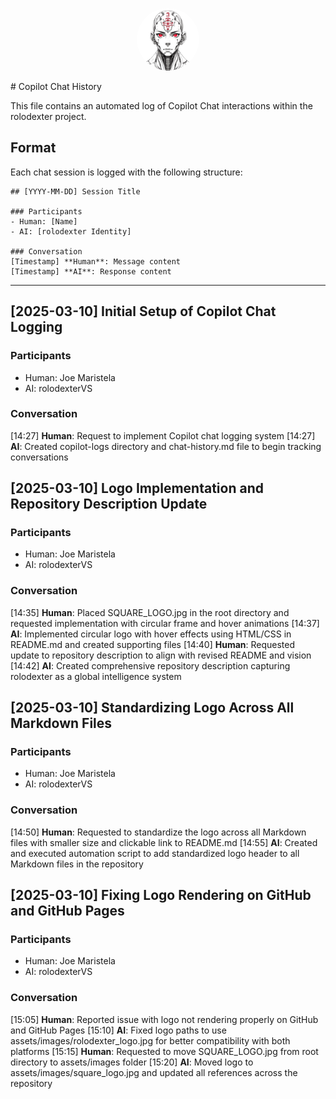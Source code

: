 <p align="center">
  <a href="../README.md">
    <img src="../assets/images/square_logo.jpg" alt="rolodexter Logo" width="100px" style="border-radius: 50%;">
  </a>
</p>
# Copilot Chat History

This file contains an automated log of Copilot Chat interactions within the rolodexter project.

## Format

Each chat session is logged with the following structure:

```
## [YYYY-MM-DD] Session Title

### Participants
- Human: [Name]
- AI: [rolodexter Identity]

### Conversation
[Timestamp] **Human**: Message content
[Timestamp] **AI**: Response content
```

---

## [2025-03-10] Initial Setup of Copilot Chat Logging

### Participants
- Human: Joe Maristela
- AI: rolodexterVS

### Conversation
[14:27] **Human**: Request to implement Copilot chat logging system
[14:27] **AI**: Created copilot-logs directory and chat-history.md file to begin tracking conversations 

## [2025-03-10] Logo Implementation and Repository Description Update

### Participants
- Human: Joe Maristela
- AI: rolodexterVS

### Conversation
[14:35] **Human**: Placed SQUARE_LOGO.jpg in the root directory and requested implementation with circular frame and hover animations
[14:37] **AI**: Implemented circular logo with hover effects using HTML/CSS in README.md and created supporting files
[14:40] **Human**: Requested update to repository description to align with revised README and vision
[14:42] **AI**: Created comprehensive repository description capturing rolodexter as a global intelligence system

## [2025-03-10] Standardizing Logo Across All Markdown Files

### Participants
- Human: Joe Maristela
- AI: rolodexterVS

### Conversation
[14:50] **Human**: Requested to standardize the logo across all Markdown files with smaller size and clickable link to README.md
[14:55] **AI**: Created and executed automation script to add standardized logo header to all Markdown files in the repository

## [2025-03-10] Fixing Logo Rendering on GitHub and GitHub Pages

### Participants
- Human: Joe Maristela
- AI: rolodexterVS

### Conversation
[15:05] **Human**: Reported issue with logo not rendering properly on GitHub and GitHub Pages
[15:10] **AI**: Fixed logo paths to use assets/images/rolodexter_logo.jpg for better compatibility with both platforms
[15:15] **Human**: Requested to move SQUARE_LOGO.jpg from root directory to assets/images folder
[15:20] **AI**: Moved logo to assets/images/square_logo.jpg and updated all references across the repository


